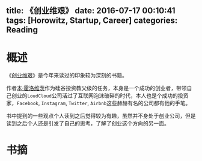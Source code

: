 title: 《创业维艰》
date: 2016-07-17 00:10:41
tags: [Horowitz, Startup, Career]
categories: Reading
---

# 概述

《[创业维艰](https://book.douban.com/subject/26306686/)》是今年来读过的印象较为深刻的书籍。

作者[本·霍洛维茨](https://en.wikipedia.org/wiki/Ben_Horowitz)作为硅谷投资教父级的任务，本身是一个成功的创业者，带领自己创业的`LoudCloud`公司活过了互联网泡沫破碎的时代，本人也是个成功的投资家，`Facebook`, `Instagram`, `Twitter`, `Airbnb`这些赫赫有名的公司都有他的手笔。

书中提到的一些观点个人读到之后觉得较为有趣，虽然并不身处于创业公司，但是读到之后个人还是引发了自己的思考，了解了创业这个方向的另一面。

# 书摘


